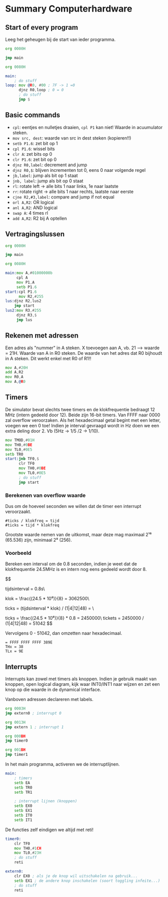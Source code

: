 # Summary Computerhardware

## Start of every program
Leeg het geheugen bij de start van ieder programma.

```asm
org 0000H

jmp main

org 0080H

main:
    ; do stuff
loop: mov @R0, #00 ; 7F -> 1 =0
      djnz R0,loop ; 0 = 0
      ; do stuff
      jmp $
```

## Basic commands
* ```cpl```: eentjes en nulletjes draaien, ```cpl P1``` kan niet! Waarde in acuumulator steken.
* ```mov src, dest```: waarde van src in dest steken (kopieren!!)
* ```setb P1.6```: zet bit op 1
* ```cpl P1.6```: wissel bits
* ```clr A```: zet bits op 0
* ```clr P1.6```: zet bit op 0
* ```djnz R0,label```: decrement and jump
* ```djnz R0,$```: blijven incrementen tot 0, eens 0 naar volgende regel
* ```jb,label```: jump als bit op 1 staat
* ```jnb, label```: jump als bit op 0 staat
* ```rl```: rotate left -> alle bits 1 naar links, 1e naar laatste
* ```rr```: rotate right -> alle bits 1 naar rechts, laatste naar eerste
* ```cjne R2,#3,label```: compare and jump if not equal
* ```orl A,R2```: OR logical
* ```anl A,R2```: AND logical
* ```swap A```: 4 times rl
* ```add A,R2```: R2 bij A optellen

## Vertragingslussen
```asm
org 0000H

jmp main

org 0080H

main:mov A,#01000000b
     cpl A
     mov P1,A
     setb P1.6
start:cpl P1.6
	  mov R2,#255
lus:djnz R2,lus2
    jmp start
lus2:mov R3,#255
     djnz R3,$
     jmp lus
```

## Rekenen met adressen
Een adres als "nummer" in A steken. X toevoegen aan A, vb. 21 --> waarde = 21H.
Waarde van A in R0 steken. De waarde van het adres dat R0 bijhoudt in A steken.
Dit werkt enkel met R0 of R1!!

```asm
mov A,#20H
add A,R2
mov R0,A
mov A,@R0
```

## Timers
De simulator bevat slechts twee timers en de klokfrequentie bedraagt 12 MHz (intern gedeeld door 12). Beide zijn 16-bit timers. Van FFFF naar 0000 zal overflow veroorzaken. Als het hexadecimaal getal begint met een letter, voegen we een 0 toe! Indien je interval gevraagd wordt in Hz doen we een extra deling door 2. Vb (5Hz -> 1/5 /2 -> 1/10).

```asm
mov TMOD,#01H
mov TH0,#0BE
mov TL0,#0E5
setb TR0
start:jnb TF0,$
      clr TF0
      mov TH0,#0BE
      mov TL0,#0E5
      ; do stuff
      jmp start
```


### Berekenen van overflow waarde
Dus om de hoeveel seconden we willen dat de timer een interrupt veroorzaakt.

```
#ticks / klokfreq = tijd
#ticks = tijd * klokfreq
```

Grootste waarde nemen van de uitkomst, maar deze mag maximaal 2¹⁶ (65.536) zijn, minimaal 2⁸ (256).


### Voorbeeld
Bereken een interval om de 0.8 seconden, indien je weet dat de klokfrequentie 24.5MHz is en intern nog eens gedeeld wordt door 8.

$$

tijdsinterval = 0.8s\\

klok = \frac{(24.5 * 10⁶)}{8} = 3062500\\

ticks = (tijdsinterval * klok) / (1|4|12|48) =  \\

ticks = \frac{(24.5 * 10⁶)}{8} * 0.8 = 2450000\\
tickets = 2450000 / (1|4|12|48) = 51042
$$

Vervolgens 0 - 51042, dan omzetten naar hexadecimaal.

```
= FFFF FFFF FFFF 389E
THx = 38
TLx = 9E
```

## Interrupts
Interrupts kan zowel met timers als knoppen. Indien je gebruik maakt van knoppen, open logical diagram, kijk waar INT0/INT1 naar wijzen en zet een knop op die waarde in de dynamical interface.

Vanboven adressen declareren met labels.
```asm
org 0003H
jmp extern0 ; interrupt 0

org 0013H
jmp extern 1 ; interrupt 1

org 000BH
jmp timer0

org 001BH
jmp timer1
```

In het main programma, activeren we de interruptlijnen.
```asm
main:
    ; timers
    setb EA
    setb TR0
    setb TR1

    ; interrupt lijnen (knoppen)
    setb EX0
    setb EX1
    setb IT0
    setb IT1
```

De functies zelf eindigen we altijd met reti!
```asm
timer0:
    clr TF0
    mov TH0,#1CH
    mov TL0,#23H
    ; do stuff
    reti

extern0:
    clr EX0 ; als je de knop wil uitschakelen na gebruik...
    setb EX1 ; de andere knop inschakelen (soort toggling infeite...)
    ; do stuff
    reti
```